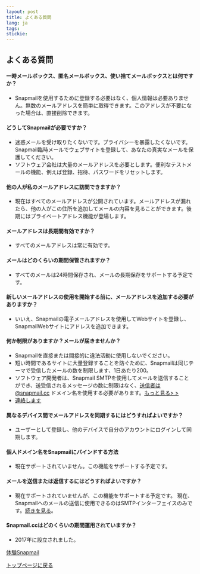 ```yaml
---
layout: post
title: よくある質問
lang: ja
tags: 
stickie: 
---
```


## よくある質問

#### 一時メールボックス、匿名メールボックス、使い捨てメールボックスとは何ですか？
+ Snapmailを使用するために登録する必要はなく、個人情報は必要ありません。無数のメールアドレスを簡単に取得できます。このアドレスが不要になった場合は、直接削除できます。

#### どうしてSnapmailが必要ですか？
+ 迷惑メールを受け取りたくないです。プライバシーを暴露したくないです。Snapmail臨時メールでウェブサイトを登録して、あなたの真実なメールを保護してください。
+ ソフトウェア会社は大量のメールアドレスを必要とします。便利なテストメールの機能、例えば登録、招待、パスワードをリセットします。

#### 他の人が私のメールアドレスに訪問できますか？
+ 現在はすべてのメールアドレスが公開されています。メールアドレスが漏れたら、他の人がこの住所を追加してメールの内容を見ることができます。後期にはプライベートアドレス機能が登場します。

#### メールアドレスは長期間有効ですか？
+ すべてのメールアドレスは常に有効です。

#### メールはどのくらいの期間保管されますか？
+ すべてのメールは24時間保存され、メールの長期保存をサポートする予定です。

#### 新しいメールアドレスの使用を開始する前に、メールアドレスを追加する必要がありますか？
+ いいえ、Snapmailの電子メールアドレスを使用してWebサイトを登録し、SnapmailWebサイトにアドレスを追加できます。

#### 何か制限がありますか？メールが届きませんか？
+ Snapmailを直接または間接的に違法活動に使用しないでください。
+ 短い時間であるサイトに大量登録することを防ぐために、Snapmailは同じテーマで受信したメールの数を制限します、1日あたり200。
+ ソフトウェア開発者は、Snapmail SMTPを使用してメールを送信することができ、送受信されるメッセージの数に制限はなく、送信者は@snapmail.cc ドメイン名を使用する必要があります。<a target='_blank' href="https://www.snapmail.cc/blog/ja/2019/11/30/snapmail-smtp.html">もっと見る> ></a>
+ <a target="_blank" href="https://www.snapmail.cc/blog/ja/support.html"> 連絡します </a>

#### 異なるデバイス間でメールアドレスを同期するにはどうすればよいですか？
+ ユーザーとして登録し、他のデバイスで自分のアカウントにログインして同期します。

#### 個人ドメイン名をSnapmailにバインドする方法
+ 現在サポートされていません。この機能をサポートする予定です。

#### メールを送信または返信するにはどうすればよいですか？
+ 現在サポートされていませんが、この機能をサポートする予定です。 現在、Snapmailへのメールの送信に使用できるのはSMTPインターフェイスのみです。<a target='_blank' href="https://www.snapmail.cc/blog/ja/2019/11/30/snapmail-smtp.html">続きを見る</a>。

#### Snapmail.ccはどのくらいの期間運用されていますか？
+ 2017年に設立されました。

<a target="_blank" href="https://www.snapmail.cc"><i class="fa fa-envelope a"></i> 体験Snapmail </a>

<a href="https://www.snapmail.cc/blog/"><i class="fa fa-arrow-circle-left"></i> トップページに戻る </a>